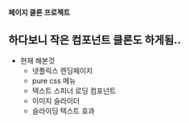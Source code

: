 #### 페이지 클론 프로젝트
## 하다보니 작은 컴포넌트 클론도 하게됨..

- 현재 해본것
  - 넷플릭스 렌딩페이지
  - pure css 메뉴
  - 텍스트 스피너 로딩 컴포넌트
  - 이미지 슬라이더
  - 슬라이딩 텍스트 효과